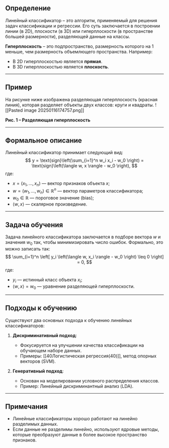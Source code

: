 
## Определение
Линейный классификатор – это алгоритм, применяемый для решения задач классификации и регрессии. Его суть заключается в построении линии (в 2D), плоскости (в 3D) или гиперплоскости (в пространстве большей размерности), разделяющей данные на классы.  

**Гиперплоскость** – это подпространство, размерность которого на 1 меньше, чем размерность объемлющего пространства. Например:
- В 2D гиперплоскостью является **прямая**.
- В 3D гиперплоскостью является **плоскость**.

---

## Пример
На рисунке ниже изображена разделяющая гиперплоскость (красная линия), которая разделяет объекты двух классов: круги и квадраты.
![[Pasted image 20250116174757.png]]

**Рис. 1 – Разделяющая гиперплоскость**

---

## Формальное описание
Линейный классификатор принимает следующий вид:
$$
y = \text{sign}\left(\sum_{i=1}^n w_i x_i - w_0 \right) = \text{sign}\left(\langle w, x \rangle - w_0 \right),
$$
где:
- $x = (x_1, \dots, x_n)$ — вектор признаков объекта $x$;
- $w = (w_1, \dots, w_n) \in \mathbb{R}^n$ — вектор параметров классификатора;
- $w_0 \in \mathbb{R}$ — пороговое значение (bias);
- $\langle w, x \rangle$ — скалярное произведение.

---

## Задача обучения
Задача линейного классификатора заключается в подборе вектора $w$ и значения $w_0$ так, чтобы минимизировать число ошибок. Формально, это можно записать так:
$$
\sum_{i=1}^n \left[ y_i \left(\langle w, x_i \rangle - w_0 \right) \leq 0 \right] = 0,
$$
где:
- $y_i$ — истинный класс объекта $x_i$;
- $\langle w, x \rangle = w_0$ — уравнение разделяющей гиперплоскости.

---

## Подходы к обучению
Существуют два основных подхода к обучению линейных классификаторов:
1. **Дискриминативный подход**:
   - Фокусируется на улучшении качества классификации на обучающем наборе данных.
   - Примеры: [[40Логистическая регрессия(40)]], метод опорных векторов (SVM).

2. **Генеративный подход**:
   - Основан на моделировании условного распределения классов.
   - Пример: Линейный дискриминантный анализ (LDA).

---

## Примечания
- Линейные классификаторы хорошо работают на линейно разделимых данных.
- Если данные не разделимы линейно, используют ядровые методы, которые преобразуют данные в более высокое пространство признаков.
